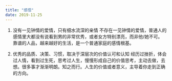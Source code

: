 ```yaml
---
title: "感悟"
date: 2019-11-25
---
```


1. 没有一见钟情的爱情，只有细水流深的亲情
    不存在一见钟情的爱情，普通人的感情里大都没有说看到男的非常优秀，或者女方特别漂亮，而非他/她不可。靠谱的人品，越来越好的生活，是一个普通家庭的感情根基。

2. 优秀的品质、决策、习惯，取决于深层次的价值认可和认知
    经历过挫折，体会过人情，看到过生死，思考过人生，慢慢形成自己的价值思考，主动去做，去想。很多事才渐渐明朗。知之而行。人生的价值或者意义，主导着你走到正确的方向。
